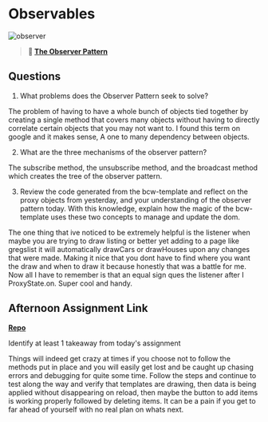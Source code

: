 # Observables

![observer](https://bcw.blob.core.windows.net/public/img/journals/8014045611652045)

> **📖 [The Observer Pattern](https://codeworksacademy.com/fs-student-guide/resources/wk3/04-Observer-Pattern)**

## Questions

1. What problems does the Observer Pattern seek to solve?

The problem of having to have a whole bunch of objects tied together by creating a single method that covers many objects without having to directly correlate certain objects that you may not want to. I found this term on google and it makes sense, A one to many dependency between objects. 

2. What are the three mechanisms of the observer pattern?

The subscribe method, the unsubscribe method, and the broadcast method which creates the tree of the observer pattern. 

3. Review the code generated from the bcw-template and reflect on the proxy objects from yesterday, and your understanding of the observer pattern today. With this knowledge, explain how the magic of the bcw-template uses these two concepts to manage and update the dom.

The one thing that ive noticed to be extremely helpful is the listener when maybe you are trying to draw listing or better yet adding to a page like gregslist it will automatically drawCars or drawHouses upon any changes that were made. Making it nice that you dont have to find where you want the draw and when to draw it because honestly that was a battle for me. Now all I have to remember is that an equal sign ques the listener after I ProxyState.on. Super cool and handy.

## Afternoon Assignment Link

**[Repo](https://github.com/patrick-misner/task-master-5000)**

Identify at least 1 takeaway from today's assignment

Things will indeed get crazy at times if you choose not to follow the methods put in place and you will easily get lost and be caught up chasing errors and debugging for quite some time. Follow the steps and continue to test along the way and verify that templates are drawing, then data is being applied without disappearing on reload, then maybe the button to add items is working properly followed by deleting items. It can be a pain if you get to far ahead of yourself with no real plan on whats next. 
